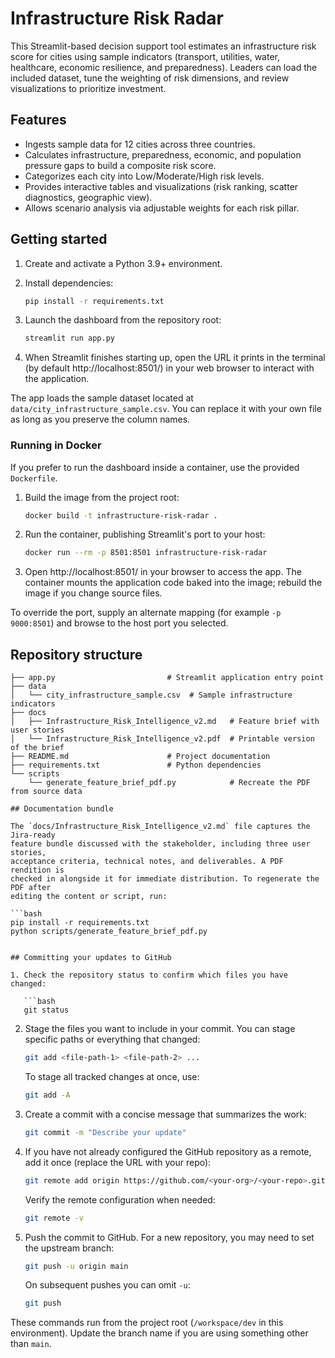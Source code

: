 # Infrastructure Risk Radar

This Streamlit-based decision support tool estimates an infrastructure risk score for cities using
sample indicators (transport, utilities, water, healthcare, economic resilience, and preparedness).
Leaders can load the included dataset, tune the weighting of risk dimensions, and review
visualizations to prioritize investment.

## Features

- Ingests sample data for 12 cities across three countries.
- Calculates infrastructure, preparedness, economic, and population pressure gaps to build a
  composite risk score.
- Categorizes each city into Low/Moderate/High risk levels.
- Provides interactive tables and visualizations (risk ranking, scatter diagnostics, geographic view).
- Allows scenario analysis via adjustable weights for each risk pillar.

## Getting started

1. Create and activate a Python 3.9+ environment.
2. Install dependencies:

   ```bash
   pip install -r requirements.txt
   ```

3. Launch the dashboard from the repository root:

   ```bash
   streamlit run app.py
   ```

4. When Streamlit finishes starting up, open the URL it prints in the terminal
   (by default http://localhost:8501/) in your web browser to interact with the
   application.

The app loads the sample dataset located at `data/city_infrastructure_sample.csv`.
You can replace it with your own file as long as you preserve the column names.

### Running in Docker

If you prefer to run the dashboard inside a container, use the provided `Dockerfile`.

1. Build the image from the project root:

   ```bash
   docker build -t infrastructure-risk-radar .
   ```

2. Run the container, publishing Streamlit's port to your host:

   ```bash
   docker run --rm -p 8501:8501 infrastructure-risk-radar
   ```

3. Open http://localhost:8501/ in your browser to access the app. The container mounts the
   application code baked into the image; rebuild the image if you change source files.

To override the port, supply an alternate mapping (for example `-p 9000:8501`) and browse to the
host port you selected.

## Repository structure

```
├── app.py                         # Streamlit application entry point
├── data
│   └── city_infrastructure_sample.csv  # Sample infrastructure indicators
├── docs
│   ├── Infrastructure_Risk_Intelligence_v2.md   # Feature brief with user stories
│   └── Infrastructure_Risk_Intelligence_v2.pdf  # Printable version of the brief
├── README.md                      # Project documentation
├── requirements.txt               # Python dependencies
└── scripts
    └── generate_feature_brief_pdf.py            # Recreate the PDF from source data

## Documentation bundle

The `docs/Infrastructure_Risk_Intelligence_v2.md` file captures the Jira-ready
feature bundle discussed with the stakeholder, including three user stories,
acceptance criteria, technical notes, and deliverables. A PDF rendition is
checked in alongside it for immediate distribution. To regenerate the PDF after
editing the content or script, run:

```bash
pip install -r requirements.txt
python scripts/generate_feature_brief_pdf.py
```
```

## Committing your updates to GitHub

1. Check the repository status to confirm which files you have changed:

   ```bash
   git status
   ```

2. Stage the files you want to include in your commit. You can stage specific paths or everything that changed:

   ```bash
   git add <file-path-1> <file-path-2> ...
   ```

   To stage all tracked changes at once, use:

   ```bash
   git add -A
   ```

3. Create a commit with a concise message that summarizes the work:

   ```bash
   git commit -m "Describe your update"
   ```

4. If you have not already configured the GitHub repository as a remote, add it once (replace the URL with your repo):

   ```bash
   git remote add origin https://github.com/<your-org>/<your-repo>.git
   ```

   Verify the remote configuration when needed:

   ```bash
   git remote -v
   ```

5. Push the commit to GitHub. For a new repository, you may need to set the upstream branch:

   ```bash
   git push -u origin main
   ```

   On subsequent pushes you can omit `-u`:

   ```bash
   git push
   ```

These commands run from the project root (`/workspace/dev` in this environment). Update the branch name if you are using something other than `main`.
